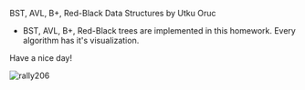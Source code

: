  BST, AVL, B+, Red-Black Data Structures by Utku Oruc

- BST, AVL, B+, Red-Black trees are implemented in this homework. Every algorithm has it's visualization.

Have a nice day!

![rally206](https://www.snaplap.net/wp-content/uploads/2016/12/Peugeot206WRC-2002-burns.jpg)
